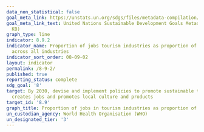 ```yaml
---
data_non_statistical: false
goal_meta_link: https://unstats.un.org/sdgs/files/metadata-compilation/Metadata-Goal-8.pdf
goal_meta_link_text: United Nations Sustainable Development Goals Metadata (PDF 526
  KB)
graph_type: line
indicator: 8.9.2
indicator_name: Proportion of jobs tourism industries as proportion of total jobs
  across all industries
indicator_sort_order: 08-09-02
layout: indicator
permalink: /8-9-2/
published: true
reporting_status: complete
sdg_goal: '8'
target: By 2030, devise and implement policies to promote sustainable tourism that
  creates jobs and promotes local culture and products
target_id: '8.9'
graph_title: Proportion of jobs in tourism industries as proportion of total jobs
un_custodian_agency: World Health Organisation (WHO)
un_designated_tier: '3'
---
```


